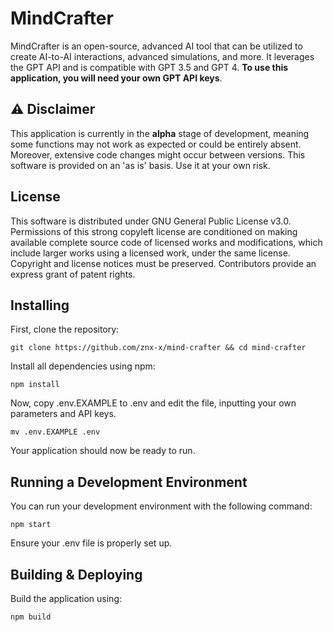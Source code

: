 # MindCrafter

MindCrafter is an open-source, advanced AI tool that can be utilized to create AI-to-AI interactions, advanced simulations, and more. It leverages the GPT API and is compatible with GPT 3.5 and GPT 4. **To use this application, you will need your own GPT API keys**.

## ⚠️ Disclaimer

This application is currently in the **alpha** stage of development, meaning some functions may not work as expected or could be entirely absent. Moreover, extensive code changes might occur between versions. This software is provided on an 'as is' basis. Use it at your own risk.

## License

This software is distributed under GNU General Public License v3.0. Permissions of this strong copyleft license are conditioned on making available complete source code of licensed works and modifications, which include larger works using a licensed work, under the same license. Copyright and license notices must be preserved. Contributors provide an express grant of patent rights.

## Installing

First, clone the repository:

```shell
git clone https://github.com/znx-x/mind-crafter && cd mind-crafter
```

Install all dependencies using npm:

```shell
npm install
```

Now, copy .env.EXAMPLE to .env and edit the file, inputting your own parameters and API keys.

```shell
mv .env.EXAMPLE .env
```

Your application should now be ready to run.

## Running a Development Environment

You can run your development environment with the following command:

```shell
npm start
```

Ensure your .env file is properly set up.

## Building & Deploying

Build the application using:

```shell
npm build
```
